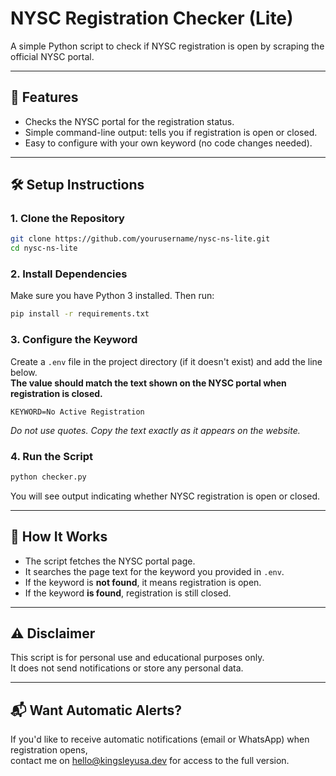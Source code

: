 # NYSC Registration Checker (Lite)

A simple Python script to check if NYSC registration is open by scraping the official NYSC portal.

---

## 🚀 Features

- Checks the NYSC portal for the registration status.
- Simple command-line output: tells you if registration is open or closed.
- Easy to configure with your own keyword (no code changes needed).

---

## 🛠️ Setup Instructions

### 1. Clone the Repository

```bash
git clone https://github.com/yourusername/nysc-ns-lite.git
cd nysc-ns-lite
```

### 2. Install Dependencies

Make sure you have Python 3 installed. Then run:

```bash
pip install -r requirements.txt
```

### 3. Configure the Keyword

Create a `.env` file in the project directory (if it doesn't exist) and add the line below.  
**The value should match the text shown on the NYSC portal when registration is closed.**

```
KEYWORD=No Active Registration
```

*Do not use quotes. Copy the text exactly as it appears on the website.*

### 4. Run the Script

```bash
python checker.py
```

You will see output indicating whether NYSC registration is open or closed.

---

## 📝 How It Works

- The script fetches the NYSC portal page.
- It searches the page text for the keyword you provided in `.env`.
- If the keyword is **not found**, it means registration is open.
- If the keyword **is found**, registration is still closed.

---

## ⚠️ Disclaimer

This script is for personal use and educational purposes only.  
It does not send notifications or store any personal data.

---

## 📬 Want Automatic Alerts?

If you'd like to receive automatic notifications (email or WhatsApp) when registration opens,  
contact me on [hello@kingsleyusa.dev](mailto:hello@kingsleyusa.dev) for access to the full version.

